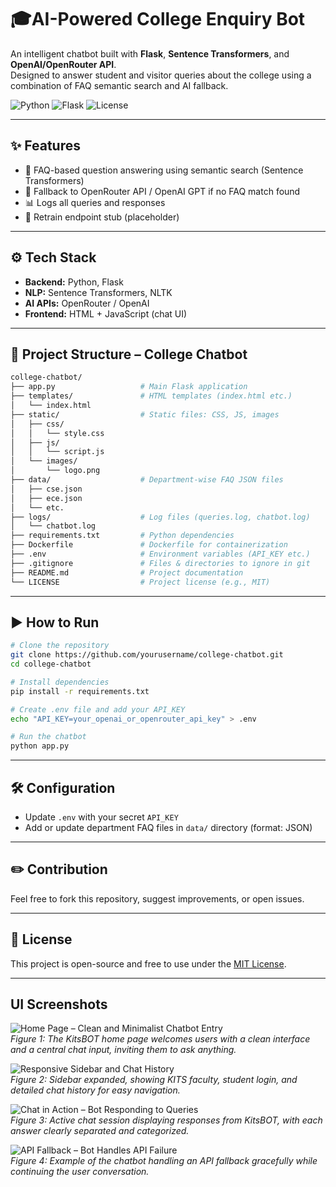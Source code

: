 # 🎓AI-Powered College Enquiry Bot

An intelligent chatbot built with **Flask**, **Sentence Transformers**, and **OpenAI/OpenRouter API**.  
Designed to answer student and visitor queries about the college using a combination of FAQ semantic search and AI fallback.

![Python](https://img.shields.io/badge/Python-3.8%2B-blue)
![Flask](https://img.shields.io/badge/Flask-2.x-green)
![License](https://img.shields.io/badge/License-MIT-lightgrey)

---

## ✨ Features
- 🤖 FAQ-based question answering using semantic search (Sentence Transformers)
- 🧠 Fallback to OpenRouter API / OpenAI GPT if no FAQ match found
- 📊 Logs all queries and responses
- 🔄 Retrain endpoint stub (placeholder)

---

## ⚙️ Tech Stack
- **Backend:** Python, Flask
- **NLP:** Sentence Transformers, NLTK
- **AI APIs:** OpenRouter / OpenAI
- **Frontend:** HTML + JavaScript (chat UI)

---

## 📂 Project Structure – College Chatbot

```bash
college-chatbot/
├── app.py                   # Main Flask application
├── templates/               # HTML templates (index.html etc.)
│   └── index.html
├── static/                  # Static files: CSS, JS, images
│   ├── css/
│   │   └── style.css
│   ├── js/
│   │   └── script.js
│   └── images/
│       └── logo.png
├── data/                    # Department-wise FAQ JSON files
│   ├── cse.json
│   ├── ece.json
│   └── etc.
├── logs/                    # Log files (queries.log, chatbot.log)
│   └── chatbot.log
├── requirements.txt         # Python dependencies
├── Dockerfile               # Dockerfile for containerization
├── .env                     # Environment variables (API_KEY etc.)
├── .gitignore               # Files & directories to ignore in git
├── README.md                # Project documentation
└── LICENSE                  # Project license (e.g., MIT)
```

---

## ▶️ How to Run

```bash
# Clone the repository
git clone https://github.com/yourusername/college-chatbot.git
cd college-chatbot

# Install dependencies
pip install -r requirements.txt

# Create .env file and add your API_KEY
echo "API_KEY=your_openai_or_openrouter_api_key" > .env

# Run the chatbot
python app.py
```

---

## 🛠 Configuration
- Update `.env` with your secret `API_KEY`
- Add or update department FAQ files in `data/` directory (format: JSON)

---

## ✏️ Contribution
Feel free to fork this repository, suggest improvements, or open issues.

---

## 📃 License
This project is open-source and free to use under the [MIT License](LICENSE).

---

## UI Screenshots

![Home Page – Clean and Minimalist Chatbot Entry](attachment:image1)  
*Figure 1: The KitsBOT home page welcomes users with a clean interface and a central chat input, inviting them to ask anything.*

![Responsive Sidebar and Chat History](attachment:image2)  
*Figure 2: Sidebar expanded, showing KITS faculty, student login, and detailed chat history for easy navigation.*

![Chat in Action – Bot Responding to Queries](attachment:image3)  
*Figure 3: Active chat session displaying responses from KitsBOT, with each answer clearly separated and categorized.*

![API Fallback – Bot Handles API Failure](attachment:image4)  
*Figure 4: Example of the chatbot handling an API fallback gracefully while continuing the user conversation.*
